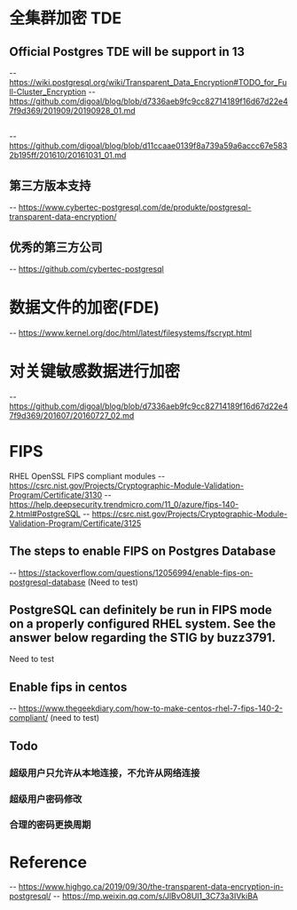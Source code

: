 # 全集群加密 TDE 
## Official Postgres TDE will be support in 13
  --https://wiki.postgresql.org/wiki/Transparent_Data_Encryption#TODO_for_Full-Cluster_Encryption
  --https://github.com/digoal/blog/blob/d7336aeb9fc9cc82714189f16d67d22e47f9d369/201909/20190928_01.md
## 
  --https://github.com/digoal/blog/blob/d11ccaae0139f8a739a59a6accc67e5832b195ff/201610/20161031_01.md
## 第三方版本支持
  -- https://www.cybertec-postgresql.com/de/produkte/postgresql-transparent-data-encryption/
  
## 优秀的第三方公司
  -- https://github.com/cybertec-postgresql
  
# 数据文件的加密(FDE)
  -- https://www.kernel.org/doc/html/latest/filesystems/fscrypt.html

# 对关键敏感数据进行加密
-- https://github.com/digoal/blog/blob/d7336aeb9fc9cc82714189f16d67d22e47f9d369/201607/20160727_02.md

# FIPS
RHEL OpenSSL FIPS compliant modules
-- https://csrc.nist.gov/Projects/Cryptographic-Module-Validation-Program/Certificate/3130
-- https://help.deepsecurity.trendmicro.com/11_0/azure/fips-140-2.html#PostgreSQL
-- https://csrc.nist.gov/Projects/Cryptographic-Module-Validation-Program/Certificate/3125

## The steps to enable FIPS on Postgres Database
-- https://stackoverflow.com/questions/12056994/enable-fips-on-postgresql-database (Need to test)

## PostgreSQL can definitely be run in FIPS mode on a properly configured RHEL system. See the answer below regarding the STIG by buzz3791.
Need to test

## Enable fips in centos 
-- https://www.thegeekdiary.com/how-to-make-centos-rhel-7-fips-140-2-compliant/ (need to test)

## Todo
### 超级用户只允许从本地连接，不允许从网络连接
### 超级用户密码修改
### 合理的密码更换周期

# Reference
-- https://www.highgo.ca/2019/09/30/the-transparent-data-encryption-in-postgresql/
-- https://mp.weixin.qq.com/s/JlBvO8Ul1_3C73a3IVkiBA
